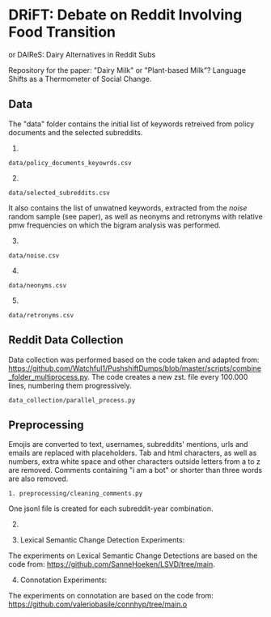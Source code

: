 # DRiFT: Debate on Reddit Involving Food Transition
or DAIReS: Dairy Alternatives in Reddit Subs

Repository for the paper: "Dairy Milk" or "Plant-based Milk”? Language Shifts as a Thermometer of Social Change.

## Data

The "data" folder contains the initial list of keywords retreived from policy documents and the selected subreddits.

1.
```
data/policy_documents_keyowrds.csv
```
2. 
```
data/selected_subreddits.csv
```

It also contains the list of unwatned keywords, extracted from the _noise_ random sample (see paper), as well as neonyms and retronyms with relative pmw frequencies on which the bigram analysis was performed.

3.
```
data/noise.csv
```
4. 
```
data/neonyms.csv
```
5. 
```
data/retronyms.csv
```

## Reddit Data Collection

Data collection was performed based on the code taken and adapted from: https://github.com/Watchful1/PushshiftDumps/blob/master/scripts/combine_folder_multiprocess.py.
The code creates a new zst. file every 100.000 lines, numbering them progressively. 

```
data_collection/parallel_process.py
```

## Preprocessing

Emojis are converted to text, usernames, subreddits' mentions, urls and emails are replaced with placeholders. 
Tab and html characters, as well as numbers, extra white space and other characters outside letters from a to z are removed.
Comments containing "i am a bot" or shorter than three words are also removed.

```
1. preprocessing/cleaning_comments.py
```

One jsonl file is created for each subreddit-year combination.

2.

3. Lexical Semantic Change Detection Experiments:

The experiments on Lexical Semantic Change Detections are based on the code from: https://github.com/SanneHoeken/LSVD/tree/main.

4. Connotation Experiments:

The experiments on connotation are based on the code from: https://github.com/valeriobasile/connhyp/tree/main.o
